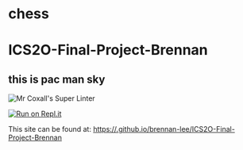 # chess
# ICS2O-Final-Project-Brennan

## this is pac man sky

![Mr Coxall's Super Linter](https://github.com/brennan-lee/ICS2O-Final-Project-Brennan/workflows/Mr%20Coxall's%20Super%20Linter/badge.svg)

[![Run on Repl.it](https://repl.it/badge/github/brennan-lee/ICS2O-Final-Project-Brennan)](https://repl.it/github/brennan-lee/ICS2O-Final-Project-Brennan)

This site can be found at: [https://.github.io/brennan-lee/ICS2O-Final-Project-Brennan](https://brennan-lee.github.io/chess)

